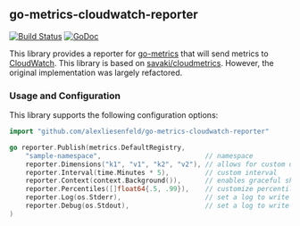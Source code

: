 go-metrics-cloudwatch-reporter 
--------------

[![Build Status](https://github.com/alexliesenfeld/go-metrics-cloudwatch-reporter/actions/workflows/go.yml/badge.svg)](https://github.com/github.com/alexliesenfeld/go-metrics-cloudwatch-reporter/actions/workflows/go.yml/badge.svg)
[![GoDoc](https://godoc.org/github.com/alexliesenfeld/go-metrics-cloudwatch-reporter?status.svg)](https://godoc.org/github.com/alexliesenfeld/go-metrics-cloudwatch-reporter)

This library provides a reporter for [go-metrics](https://github.com/rcrowley/go-metrics) that will send metrics to [CloudWatch](https://aws.amazon.com/cloudwatch/). This library is based on [savaki/cloudmetrics](https://github.com/savaki/cloudmetrics). However, the original implementation was largely refactored.

### Usage and Configuration

This library supports the following configuration options:

```go
import "github.com/alexliesenfeld/go-metrics-cloudwatch-reporter"

go reporter.Publish(metrics.DefaultRegistry,
    "sample-namespace",                          // namespace
    reporter.Dimensions("k1", "v1", "k2", "v2"), // allows for custom dimensions
    reporter.Interval(time.Minutes * 5),         // custom interval
    reporter.Context(context.Background()),      // enables graceful shutdown
    reporter.Percentiles([]float64{.5, .99}),    // customize percentiles for histograms and timers
    reporter.Log(os.Stderr),                     // set a log to write errors to
    reporter.Debug(os.Stdout),                   // set a log to write debug messages to
)
```
